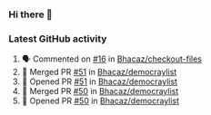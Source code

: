 ### Hi there 👋


### Latest GitHub activity
<!--START_SECTION:activity-->
1. 🗣 Commented on [#16](https://github.com/Bhacaz/checkout-files/issues/16) in [Bhacaz/checkout-files](https://github.com/Bhacaz/checkout-files)
2. 🎉 Merged PR [#51](https://github.com/Bhacaz/democraylist/pull/51) in [Bhacaz/democraylist](https://github.com/Bhacaz/democraylist)
3. 💪 Opened PR [#51](https://github.com/Bhacaz/democraylist/pull/51) in [Bhacaz/democraylist](https://github.com/Bhacaz/democraylist)
4. 🎉 Merged PR [#50](https://github.com/Bhacaz/democraylist/pull/50) in [Bhacaz/democraylist](https://github.com/Bhacaz/democraylist)
5. 💪 Opened PR [#50](https://github.com/Bhacaz/democraylist/pull/50) in [Bhacaz/democraylist](https://github.com/Bhacaz/democraylist)
<!--END_SECTION:activity-->

<!--
**Bhacaz/bhacaz** is a ✨ _special_ ✨ repository because its `README.md` (this file) appears on your GitHub profile.

Here are some ideas to get you started:

- 🔭 I’m currently working on ...
- 🌱 I’m currently learning ...
- 👯 I’m looking to collaborate on ...
- 🤔 I’m looking for help with ...
- 💬 Ask me about ...
- 📫 How to reach me: ...
- 😄 Pronouns: ...
- ⚡ Fun fact: ...
-->
